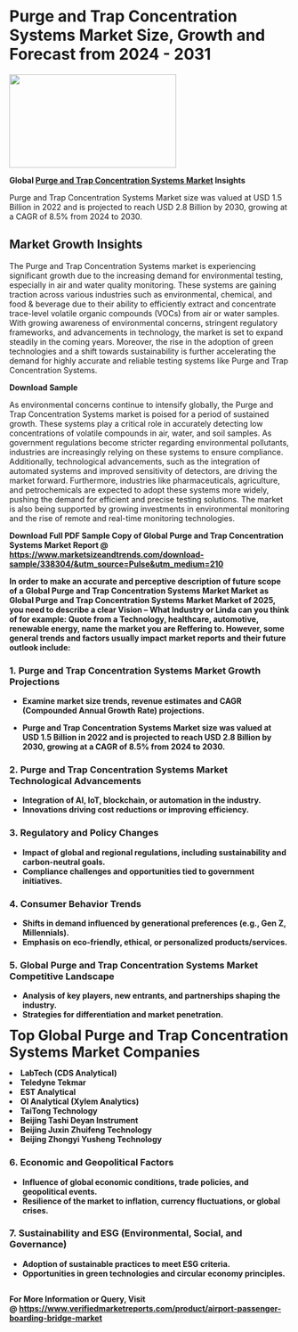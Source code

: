 <H1>Purge and Trap Concentration Systems Market Size, Growth and Forecast from 2024 - 2031</H1><img class="aligncenter size-medium wp-image-584254" src="https://thirdeyenews.in/wp-content/uploads/2024/09/Global-Market-Research-300x168.jpeg" alt="" width="300" height="168" /><p><strong>Global&nbsp;<a href="https://www.marketsizeandtrends.com/download-sample/338304/&amp;utm_source=Pulse&amp;utm_medium=210">Purge and Trap Concentration Systems Market</a> Insights</strong></p><p>Purge and Trap Concentration Systems Market size was valued at USD 1.5 Billion in 2022 and is projected to reach USD 2.8 Billion by 2030, growing at a CAGR of 8.5% from 2024 to 2030.</p><p><h2>Market Growth Insights</h2> <p>The Purge and Trap Concentration Systems market is experiencing significant growth due to the increasing demand for environmental testing, especially in air and water quality monitoring. These systems are gaining traction across various industries such as environmental, chemical, and food & beverage due to their ability to efficiently extract and concentrate trace-level volatile organic compounds (VOCs) from air or water samples. With growing awareness of environmental concerns, stringent regulatory frameworks, and advancements in technology, the market is set to expand steadily in the coming years. Moreover, the rise in the adoption of green technologies and a shift towards sustainability is further accelerating the demand for highly accurate and reliable testing systems like Purge and Trap Concentration Systems.</p> <p><strong>Download Sample</strong></p> <p>As environmental concerns continue to intensify globally, the Purge and Trap Concentration Systems market is poised for a period of sustained growth. These systems play a critical role in accurately detecting low concentrations of volatile compounds in air, water, and soil samples. As government regulations become stricter regarding environmental pollutants, industries are increasingly relying on these systems to ensure compliance. Additionally, technological advancements, such as the integration of automated systems and improved sensitivity of detectors, are driving the market forward. Furthermore, industries like pharmaceuticals, agriculture, and petrochemicals are expected to adopt these systems more widely, pushing the demand for efficient and precise testing solutions. The market is also being supported by growing investments in environmental monitoring and the rise of remote and real-time monitoring technologies.</p> <p><strong></p><p><span class=""><strong>Download Full PDF Sample Copy of Global Purge and Trap Concentration Systems Market Report</strong> @ <a href="https://www.marketsizeandtrends.com/download-sample/338304/&amp;utm_source=Pulse&amp;utm_medium=210" target="_blank">https://www.marketsizeandtrends.com/download-sample/338304/&amp;utm_source=Pulse&amp;utm_medium=210</a></span></p><p>In order to make an accurate and perceptive description of future scope of a Global&nbsp;Purge and Trap Concentration Systems Market Market as Global&nbsp;Purge and Trap Concentration Systems Market Market of 2025, you need to describe a clear Vision &ndash; What Industry or Linda can you think of for example: Quote from a Technology, healthcare, automotive, renewable energy, name the market you are Reffering to. However, some general trends and factors usually impact market reports and their future outlook include:</p><h3>1.&nbsp;<strong>Purge and Trap Concentration Systems Market Growth Projections</strong></h3><ul><li>Examine market size trends, revenue estimates and CAGR (Compounded Annual Growth Rate) projections.</li><li><p>Purge and Trap Concentration Systems Market size was valued at USD 1.5 Billion in 2022 and is projected to reach USD 2.8 Billion by 2030, growing at a CAGR of 8.5% from 2024 to 2030.</p></li></ul><h3>2.&nbsp;<strong>Purge and Trap Concentration Systems Market Technological Advancements</strong></h3><ul><li>Integration of AI, IoT, blockchain, or automation in the industry.</li><li>Innovations driving cost reductions or improving efficiency.</li></ul><h3>3.&nbsp;<strong>Regulatory and Policy Changes</strong></h3><ul><li>Impact of global and regional regulations, including sustainability and carbon-neutral goals.</li><li>Compliance challenges and opportunities tied to government initiatives.</li></ul><h3>4.&nbsp;<strong>Consumer Behavior Trends</strong></h3><ul><li>Shifts in demand influenced by generational preferences (e.g., Gen Z, Millennials).</li><li>Emphasis on eco-friendly, ethical, or personalized products/services.</li></ul><h3>5.&nbsp;<strong>Global Purge and Trap Concentration Systems Market Competitive Landscape</strong></h3><ul><li>Analysis of key players, new entrants, and partnerships shaping the industry.</li><li>Strategies for differentiation and market penetration.</li></ul><p data-pm-slice="1 1 []"><span style="color: inherit; font-family: inherit; font-size: 25px;">Top Global Purge and Trap Concentration Systems Market Companies</span></p><div class="" data-test-id=""><p><li>LabTech (CDS Analytical)</li><li> Teledyne Tekmar</li><li> EST Analytical</li><li> OI Analytical (Xylem Analytics)</li><li> TaiTong Technology</li><li> Beijing Tashi Deyan Instrument</li><li> Beijing Juxin Zhuifeng Technology</li><li> Beijing Zhongyi Yusheng Technology</li></p></div><h3>6.&nbsp;<strong>Economic and Geopolitical Factors</strong></h3><ul><li>Influence of global economic conditions, trade policies, and geopolitical events.</li><li>Resilience of the market to inflation, currency fluctuations, or global crises.</li></ul><h3>7.&nbsp;<strong>Sustainability and ESG (Environmental, Social, and Governance)</strong></h3><ul><li>Adoption of sustainable practices to meet ESG criteria.</li><li>Opportunities in green technologies and circular economy principles.</li></ul><h2><strong style="font-size: 14px;">For More Information or Query, Visit @&nbsp;</strong><a style="background-color: #ffffff; font-size: 14px;" href="https://www.marketsizeandtrends.com/report/purge-and-trap-concentration-systems-market/" target="_blank">https://www.verifiedmarketreports.com/product/airport-passenger-boarding-bridge-market</a></h2>
